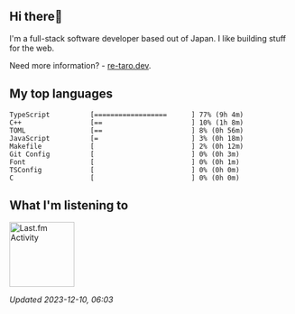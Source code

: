 <!-- deno-fmt-ignore-file -->
## Hi there👋

I'm a full-stack software developer based out of Japan. I like building stuff for the web.

Need more information? - [re-taro.dev](https://re-taro.dev).



## My top languages

```
TypeScript          [==================      ] 77% (9h 4m)
C++                 [==                      ] 10% (1h 8m)
TOML                [==                      ] 8% (0h 56m)
JavaScript          [=                       ] 3% (0h 18m)
Makefile            [                        ] 2% (0h 12m)
Git Config          [                        ] 0% (0h 3m)
Font                [                        ] 0% (0h 1m)
TSConfig            [                        ] 0% (0h 0m)
C                   [                        ] 0% (0h 0m)
```


## What I'm listening to


<a href="https://github.com/kiosion/toru">
  <picture>
    <source media="(prefers-color-scheme: dark)" srcset="https://toru.kio.dev/api/v1/re-taro?blur&border_width=0&border_radius=26&theme=nord">
    <source media="(prefers-color-scheme: light)" srcset="https://toru.kio.dev/api/v1/re-taro?blur&border_width=0&border_radius=26&theme=light">
    <img alt="Last.fm Activity" src="https://toru.kio.dev/api/v1/re-taro?blur&border_width=0&border_radius=26" height="115" />
  </picture>
</a>

<br />

_Updated 2023-12-10, 06:03_
